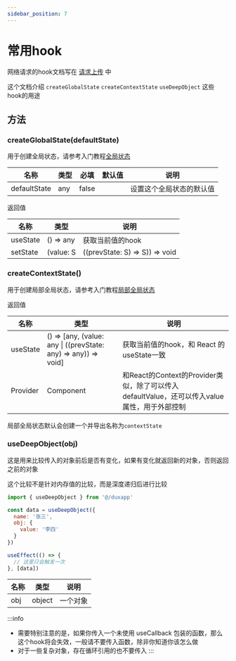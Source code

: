 ```yaml
---
sidebar_position: 7
---
```


# 常用hook

网络请求的hook文档写在 [请求上传](net) 中

这个文档介绍 `createGlobalState` `createContextState` `useDeepObject` 这些hook的用途

## 方法

### createGlobalState(defaultState)

用于创建全局状态，请参考入门教程[全局状态](/docs/course/started/globalState#全局状态-1)

| 名称 | 类型 | 必填 | 默认值 | 说明 |
| ---- | ---- | -------- | ------- | ------- |
| defaultState | any | false |  | 设置这个全局状态的默认值 |

返回值

| 名称 | 类型 | 说明 |
| ---- | ---- | ------- |
| useState | () => any | 获取当前值的hook |
| setState | (value: S | ((prevState: S) => S)) => void | 设置值 |

### createContextState()

用于创建局部全局状态，请参考入门教程[局部全局状态](/docs/course/started/globalState#局部全局状态)

返回值

| 名称 | 类型 | 说明 |
| ---- | ---- | ------- |
| useState | () => [any, (value: any \| ((prevState: any) => any)) => void] | 获取当前值的hook，和 React 的 useState一致 |
| Provider | Component | 和React的Context的Provider类似，除了可以传入 defaultValue，还可以传入value属性，用于外部控制 |

局部全局状态默认会创建一个并导出名称为`contextState`


### useDeepObject(obj)

这是用来比较传入的对象前后是否有变化，如果有变化就返回新的对象，否则返回之前的对象

这个比较不是针对内存值的比较，而是深度递归后进行比较

```js
import { useDeepObject } from '@/duxapp'

const data = useDeepObject({
  name: '张三',
  obj: {
    value: '李四'
  }
})

useEffect(() => {
  // 这里只会触发一次
}, [data])
```

| 名称 | 类型 | 说明 |
| ---- | ---- | ------- |
| obj | object | 一个对象 |

:::info
- 需要特别注意的是，如果你传入一个未使用 useCallback 包装的函数，那么这个hook将会失效，一般请不要传入函数，除非你知道你该怎么做
- 对于一些复杂对象，存在循环引用的也不要传入
:::